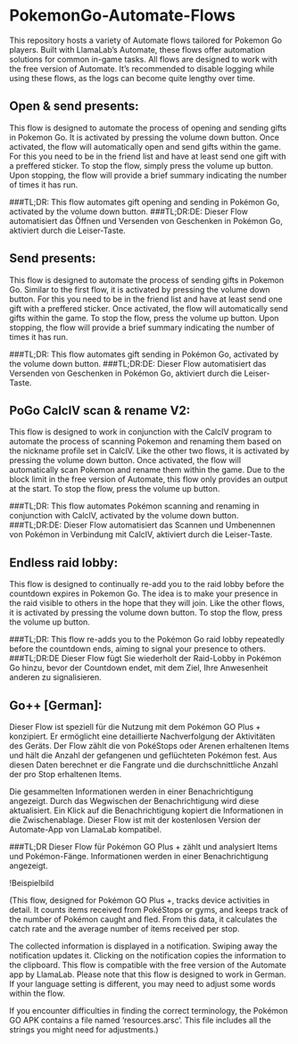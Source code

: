 # PokemonGo-Automate-Flows
This repository hosts a variety of Automate flows tailored for Pokemon Go players. Built with LlamaLab’s Automate, these flows offer automation solutions for common in-game tasks. All flows are designed to work with the free version of Automate. It’s recommended to disable logging while using these flows, as the logs can become quite lengthy over time.

## Open & send presents:
This flow is designed to automate the process of opening and sending gifts in Pokemon Go. It is activated by pressing the volume down button. Once activated, the flow will automatically open and send gifts within the game. For this you need to be in the friend list and have at least send one gift with a preffered sticker. To stop the flow, simply press the volume up button. Upon stopping, the flow will provide a brief summary indicating the number of times it has run.

###TL;DR:
This flow automates gift opening and sending in Pokémon Go, activated by the volume down button.
###TL;DR:DE:
Dieser Flow automatisiert das Öffnen und Versenden von Geschenken in Pokémon Go, aktiviert durch die Leiser-Taste.

## Send presents:
This flow is designed to automate the process of sending gifts in Pokemon Go. Similar to the first flow, it is activated by pressing the volume down button. For this you need to be in the friend list and have at least send one gift with a preffered sticker. Once activated, the flow will automatically send gifts within the game. To stop the flow, press the volume up button. Upon stopping, the flow will provide a brief summary indicating the number of times it has run. 

###TL;DR:
This flow automates gift sending in Pokémon Go, activated by the volume down button.
###TL;DR:DE:
Dieser Flow automatisiert das Versenden von Geschenken in Pokémon Go, aktiviert durch die Leiser-Taste.

## PoGo CalcIV scan & rename V2:
This flow is designed to work in conjunction with the CalcIV program to automate the process of scanning Pokemon and renaming them based on the nickname profile set in CalcIV. Like the other two flows, it is activated by pressing the volume down button. Once activated, the flow will automatically scan Pokemon and rename them within the game. Due to the block limit in the free version of Automate, this flow only provides an output at the start. To stop the flow, press the volume up button.

###TL;DR:
This flow automates Pokémon scanning and renaming in conjunction with CalcIV, activated by the volume down button.
###TL;DR:DE:
Dieser Flow automatisiert das Scannen und Umbenennen von Pokémon in Verbindung mit CalcIV, aktiviert durch die Leiser-Taste.

## Endless raid lobby:
This flow is designed to continually re-add you to the raid lobby before the countdown expires in Pokemon Go. The idea is to make your presence in the raid visible to others in the hope that they will join. Like the other flows, it is activated by pressing the volume down button. To stop the flow, press the volume up button.

###TL;DR:
This flow re-adds you to the Pokémon Go raid lobby repeatedly before the countdown ends, aiming to signal your presence to others.
###TL;DR:DE
Dieser Flow fügt Sie wiederholt der Raid-Lobby in Pokémon Go hinzu, bevor der Countdown endet, mit dem Ziel, Ihre Anwesenheit anderen zu signalisieren.

## Go++ [German]:
Dieser Flow ist speziell für die Nutzung mit dem Pokémon GO Plus + konzipiert. Er ermöglicht eine detaillierte Nachverfolgung der Aktivitäten des Geräts. Der Flow zählt die von PokéStops oder Arenen erhaltenen Items und hält die Anzahl der gefangenen und geflüchteten Pokémon fest. Aus diesen Daten berechnet er die Fangrate und die durchschnittliche Anzahl der pro Stop erhaltenen Items.

Die gesammelten Informationen werden in einer Benachrichtigung angezeigt. Durch das Wegwischen der Benachrichtigung wird diese aktualisiert. Ein Klick auf die Benachrichtigung kopiert die Informationen in die Zwischenablage. Dieser Flow ist mit der kostenlosen Version der Automate-App von LlamaLab kompatibel.

###TL;DR
 Dieser Flow für Pokémon GO Plus + zählt und analysiert Items und Pokémon-Fänge. Informationen werden in einer Benachrichtigung angezeigt. 

 !Beispielbild


(This flow, designed for Pokémon GO Plus +, tracks device activities in detail. It counts items received from PokéStops or gyms, and keeps track of the number of Pokémon caught and fled. From this data, it calculates the catch rate and the average number of items received per stop.

The collected information is displayed in a notification. Swiping away the notification updates it. Clicking on the notification copies the information to the clipboard. This flow is compatible with the free version of the Automate app by LlamaLab. Please note that this flow is designed to work in German. If your language setting is different, you may need to adjust some words within the flow.

If you encounter difficulties in finding the correct terminology, the Pokémon GO APK contains a file named ‘resources.arsc’. This file includes all the strings you might need for adjustments.)
